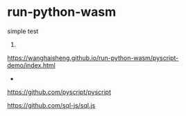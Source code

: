 # run-python-wasm
simple test

1.

https://wanghaisheng.github.io/run-python-wasm/pyscript-demo/index.html


* 
https://github.com/pyscript/pyscript



https://github.com/sql-js/sql.js

